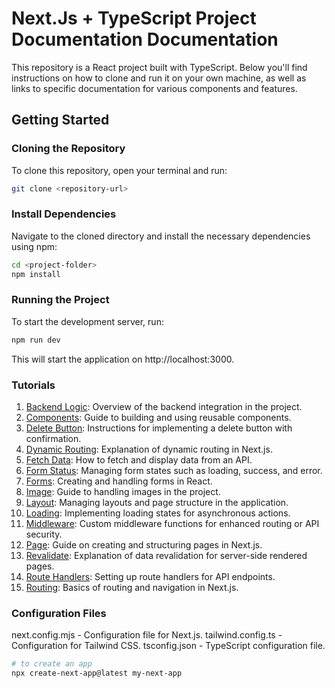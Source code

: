 # Next.Js + TypeScript Project Documentation Documentation

This repository is a React project built with TypeScript. Below you'll find instructions on how to clone and run it on your own machine, as well as links to specific documentation for various components and features.

## Getting Started

### Cloning the Repository

To clone this repository, open your terminal and run:

```bash
git clone <repository-url>

```

### Install Dependencies

Navigate to the cloned directory and install the necessary dependencies using npm:

```bash
cd <project-folder>
npm install

```

### Running the Project

To start the development server, run:

```bash
npm run dev

```

This will start the application on http://localhost:3000.

### Tutorials

1. [Backend Logic](./docs/BACKEND-LOGIC.md): Overview of the backend integration in the project.
2. [Components](./docs/COMPONENTS.md): Guide to building and using reusable components.
3. [Delete Button](./docs/DELETE-BUTTON.md): Instructions for implementing a delete button with confirmation.
4. [Dynamic Routing](./docs/DYNAMIC-ROUTING.md): Explanation of dynamic routing in Next.js.
5. [Fetch Data](./docs/FETCH-DATA.md): How to fetch and display data from an API.
6. [Form Status](./docs/FORM-STATUS.md): Managing form states such as loading, success, and error.
7. [Forms](./docs/FORMS.md): Creating and handling forms in React.
8. [Image](./docs/IMAGE.md): Guide to handling images in the project.
9. [Layout](./docs/LAYOUT.md): Managing layouts and page structure in the application.
10. [Loading](./docs/LOADING.md): Implementing loading states for asynchronous actions.
11. [Middleware](./docs/MIDDLEWARE.md): Custom middleware functions for enhanced routing or API security.
12. [Page](./docs/PAGE.md): Guide on creating and structuring pages in Next.js.
13. [Revalidate](./docs/REVALIDATE.md): Explanation of data revalidation for server-side rendered pages.
14. [Route Handlers](./docs/ROUTE-HANDLERS.md): Setting up route handlers for API endpoints.
15. [Routing](./docs/ROUTING.md): Basics of routing and navigation in Next.js.

### Configuration Files

next.config.mjs - Configuration file for Next.js.
tailwind.config.ts - Configuration for Tailwind CSS.
tsconfig.json - TypeScript configuration file.

```bash
# to create an app
npx create-next-app@latest my-next-app
```
